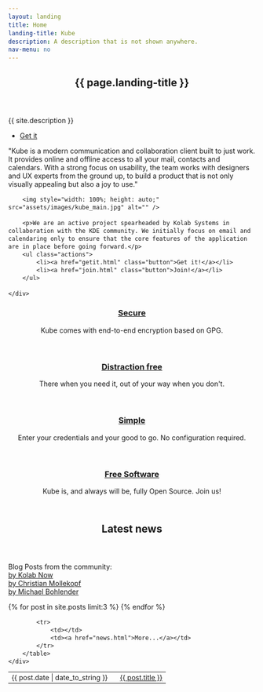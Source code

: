 ```yaml
---
layout: landing
title: Home
landing-title: Kube
description: A description that is not shown anywhere.
nav-menu: no
---
```


<!-- Banner -->
<section id="banner" class="major">
    <div class="inner">
        <header class="major">
            <h1>{{ page.landing-title }}</h1>
        </header>
        <div class="content">
            <p>{{ site.description }}</p>
            <ul class="actions">
                <li><a href="getit.html" class="button next scrolly">Get it</a></li>
            </ul>
        </div>
    </div>
</section>

<!-- Main -->
<div id="main">

<section id="one">
    <div class="inner">
        <p>"Kube is a modern communication and collaboration client built to just work. It provides online and offline access to all your mail, contacts and calendars. With a strong focus on usability, the team works with designers and UX experts from the ground up, to build a product that is not only visually appealing but also a joy to use."</p>

        <img style="width: 100%; height: auto;" src="assets/images/kube_main.jpg" alt="" />

        <p>We are an active project spearheaded by Kolab Systems in collaboration with the KDE community. We initially focus on email and calendaring only to ensure that the core features of the application are in place before going forward.</p>
        <ul class="actions">
            <li><a href="getit.html" class="button">Get it!</a></li>
            <li><a href="join.html" class="button">Join!</a></li>
        </ul>

    </div>
</section>

<section id="tiles" class="tiles">
    <article>
            <header class="major">
                    <h3><a href="features.html" class="link">Secure</a></h3>
                    <p>Kube comes with end-to-end encryption based on GPG.</p>
            </header>
    </article>
    <article>
            <header class="major">
                    <h3><a href="features.html" class="link">Distraction free</a></h3>
                    <p>There when you need it, out of your way when you don't.</p>
            </header>
    </article>
    <article>
            <header class="major">
                    <h3><a href="features.html" class="link">Simple</a></h3>
                    <p>Enter your credentials and your good to go. No configuration required.</p>
            </header>
    </article>
    <article>
            <header class="major">
                    <h3><a href="join.html" class="link">Free Software</a></h3>
                    <p>Kube is, and always will be, fully Open Source. Join us!</p>
            </header>
    </article>
</section>

<section id="stuff">
    <div class="inner">
        <header class="major">
            <h2>Latest news</h2>
        </header>
        <p>
        Blog Posts from the community:
        <br/> <a href="https://blogs.kolabnow.com/tag/kube">by Kolab Now</a>
        <br/> <a href="https://cmollekopf.wordpress.com/tag/kube/">by Christian Mollekopf</a>
        <br/> <a href="https://mbohlender.wordpress.com">by Michael Bohlender</a>
        </p>
        <table>
            {% for post in site.posts limit:3 %}
            <tr>
                <td>{{ post.date | date_to_string }}&nbsp;&nbsp;&nbsp;</td>
                <td><a href="{{ site.baseurl }}{{ post.url }}">{{ post.title }}</a></td>
            </tr>
            {% endfor %}

            <tr>
                <td></td>
                <td><a href="news.html">More...</a></td>
            </tr>
        </table>
    </div>
</section>

</div>

